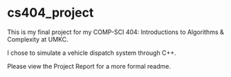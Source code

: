 # cs404_project
This is my final project for my COMP-SCI 404: Introductions to Algorithms & Complexity at UMKC.

I chose to simulate a vehicle dispatch system through C++.

Please view the Project Report for a more formal readme.
